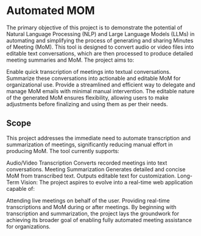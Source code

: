 
# Automated MOM

The primary objective of this project is to demonstrate the potential of Natural Language Processing (NLP) and Large Language Models (LLMs) in automating and simplifying the process of generating and sharing Minutes of Meeting (MoM). This tool is designed to convert audio or video files into editable text conversations, which are then processed to produce detailed meeting summaries and MoM. The project aims to:

Enable quick transcription of meetings into textual conversations.
Summarize these conversations into actionable and editable MoM for organizational use.
Provide a streamlined and efficient way to delegate and manage MoM emails with minimal manual intervention.
The editable nature of the generated MoM ensures flexibility, allowing users to make adjustments before finalizing and using them as per their needs.

## Scope
This project addresses the immediate need to automate transcription and summarization of meetings, significantly reducing manual effort in producing MoM. The tool currently supports:

Audio/Video Transcription
Converts recorded meetings into text conversations.
Meeting Summarization
Generates detailed and concise MoM from transcribed text.
Outputs editable text for customization.
Long-Term Vision:
The project aspires to evolve into a real-time web application capable of:

Attending live meetings on behalf of the user.
Providing real-time transcriptions and MoM during or after meetings.
By beginning with transcription and summarization, the project lays the groundwork for achieving its broader goal of enabling fully automated meeting assistance for organizations.

